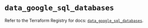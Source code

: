 # `data_google_sql_databases`

Refer to the Terraform Registry for docs: [`data_google_sql_databases`](https://registry.terraform.io/providers/hashicorp/google/5.38.0/docs/data-sources/sql_databases).
